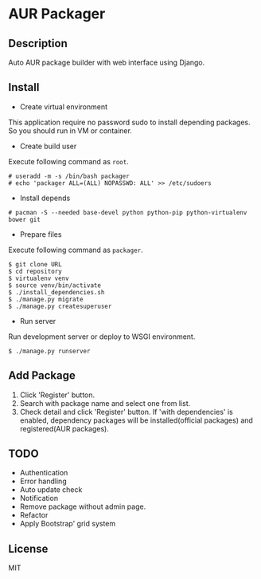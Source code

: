 # AUR Packager

## Description

Auto AUR package builder with web interface using Django.

## Install

- Create virtual environment

This application require no password sudo to install depending packages.
So you should run in VM or container.

- Create build user

Execute following command as `root`.

```
# useradd -m -s /bin/bash packager
# echo 'packager ALL=(ALL) NOPASSWD: ALL' >> /etc/sudoers
```

- Install depends

```
# pacman -S --needed base-devel python python-pip python-virtualenv bower git
```

- Prepare files

Execute following command as `packager`.

```
$ git clone URL
$ cd repository
$ virtualenv venv
$ source venv/bin/activate
$ ./install_dependencies.sh
$ ./manage.py migrate
$ ./manage.py createsuperuser
```

- Run server

Run development server or deploy to WSGI environment.

```
$ ./manage.py runserver
```

## Add Package

1. Click 'Register' button.
2. Search with package name and select one from list.
3. Check detail and click 'Register' button.
If 'with dependencies' is enabled, dependency packages will be installed(official packages) and registered(AUR packages).

## TODO

- Authentication
- Error handling
- Auto update check
- Notification
- Remove package without admin page.
- Refactor
- Apply Bootstrap' grid system

## License

MIT

